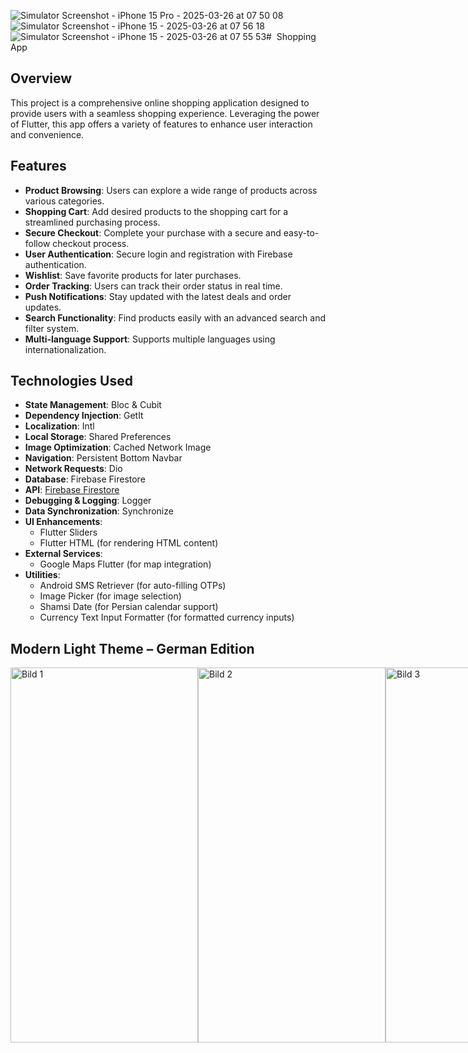 ![Simulator Screenshot - iPhone 15 Pro - 2025-03-26 at 07 50 08](https://github.com/user-attachments/assets/1d7d51b4-497c-4088-9478-c387f59db0a7)![Simulator Screenshot - iPhone 15 - 2025-03-26 at 07 56 18](https://github.com/user-attachments/assets/09928f2a-ea79-4608-a8a9-8e06d66dd831)![Simulator Screenshot - iPhone 15 - 2025-03-26 at 07 55 53](https://github.com/user-attachments/assets/20b5f9be-1fda-499f-b2f3-bf838107e5f9)#  Shopping App

## Overview

This project is a comprehensive online shopping application designed to provide users with a seamless shopping experience. Leveraging the power of Flutter, this app offers a variety of features to enhance user interaction and convenience.

## Features

- **Product Browsing**: Users can explore a wide range of products across various categories.
- **Shopping Cart**: Add desired products to the shopping cart for a streamlined purchasing process.
- **Secure Checkout**: Complete your purchase with a secure and easy-to-follow checkout process.
- **User Authentication**: Secure login and registration with Firebase authentication.
- **Wishlist**: Save favorite products for later purchases.
- **Order Tracking**: Users can track their order status in real time.
- **Push Notifications**: Stay updated with the latest deals and order updates.
- **Search Functionality**: Find products easily with an advanced search and filter system.
- **Multi-language Support**: Supports multiple languages using internationalization.

## Technologies Used

- **State Management**: Bloc & Cubit
- **Dependency Injection**: GetIt
- **Localization**: Intl
- **Local Storage**: Shared Preferences
- **Image Optimization**: Cached Network Image
- **Navigation**: Persistent Bottom Navbar
- **Network Requests**: Dio
- **Database**: Firebase Firestore
- **API**: [Firebase Firestore](https://fakestoreapi.com/)
- **Debugging & Logging**: Logger
- **Data Synchronization**: Synchronize
- **UI Enhancements**:
  - Flutter Sliders
  - Flutter HTML (for rendering HTML content)
- **External Services**:
  - Google Maps Flutter (for map integration)
- **Utilities**:
  - Android SMS Retriever (for auto-filling OTPs)
  - Image Picker (for image selection)
  - Shamsi Date (for Persian calendar support)
  - Currency Text Input Formatter (for formatted currency inputs)

## Modern Light Theme – German Edition
<div style="display: flex; justify-content: space-between;">
  <img src="https://github.com/user-attachments/assets/17042c71-1a04-4a0a-aaa7-6d9ab1e40f80" width="300" height="600" alt="Bild 1">
  <img src="https://github.com/user-attachments/assets/d7407c43-0075-4bee-813e-1b920302d2bb" width="300" height="600" alt="Bild 2">
  <img src="https://github.com/user-attachments/assets/3f397aad-8322-4aa4-b211-aa98857b06a9" width="300" height="600" alt="Bild 3">
  <img src="https://github.com/user-attachments/assets/70af4b73-9f87-4481-a26e-562e034be958" width="300" height="600" alt="Bild 4">



## Modern Dark Theme – English Edition
<div style="display: flex; justify-content: space-between;">
![Simulator Screenshot - iPhone 15 Pro - 2025-03-26 at 07 52 02](https://github.com/user-attachments/assets/c16f475d-4415-40a3-8373-ccb3dabd6b36)
![Simulator Screenshot - iPhone 15 Pro - 2025-03-26 at 07 50 08](https://github.com/user-attachments/assets/27d43252-1e98-450c-a2ed-f9c3d989bd5f)
![Simulator Screenshot - iPhone 15 Pro - 2025-03-26 at 07 49 57](https://github.com/user-attachments/assets/e634c271-eeb7-4380-98df-c3990d08abc6)
![Simulator Screenshot - iPhone 15 Pro - 2025-03-26 at 07 49 46](https://github.com/user-attachments/assets/aace9f54-8dae-4683-af8a-cdf11d2f4911)
![Simulator Screenshot - iPhone 15 Pro - 2025-03-26 at 07 49 39](https://github.com/user-attachments/assets/250e8015-429e-4d74-9e2a-51f9121ea6b5)
</div>

## Objective

The main goal of this project is to combine practical application development with a deep dive into Flutter’s capabilities, ultimately creating a robust and user-friendly shopping experience.

## Installation & Setup

1. Clone the repository:
   ```sh
   git clone https://github.com/AmirCooding/flutter-shopping-app.git
   ```
2. Navigate to the project directory:
   ```sh
   cd flutter-shopping-app
   ```
3. Install dependencies:
   ```sh
   flutter pub get
   ```
4. Run the application:
   ```sh
   flutter run
   ```

## Contribution

Contributions are welcome! Please follow these steps:

1. Fork the repository.
2. Create a new branch.
3. Make your changes.
4. Submit a pull request.

## License

This project is licensed under the MIT License - see the LICENSE file for details.



